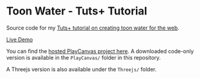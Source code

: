 # Toon Water - Tuts+ Tutorial
Source code for my [Tuts+ tutorial on creating toon water for the web](http://gamedevelopment.tutsplus.com/tutorials/creating-toon-water-for-the-web-part-1--cms-30447). 

[Live Demo](https://playcanv.as/p/nUODQhF2/)

You can find the [hosted PlayCanvas project here](https://playcanvas.com/project/533435/overview/toon-water--tuts-tutorial). A downloaded code-only version is available in the `PlayCanvas/` folder in this repository.  

A Threejs version is also available under the `Threejs/` folder.
